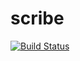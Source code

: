 # scribe

[![Build Status](https://travis-ci.org/ameihm0912/scribe.svg?branch=master)](https://travis-ci.org/ameihm0912/scribe)
